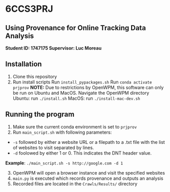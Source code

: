 # 6CCS3PRJ
## Using Provenance for Online Tracking Data Analysis
__Student ID: 1747175
Supervisor: Luc Moreau__

## Installation
1. Clone this repository
2. Run install scripts
Run `install_pypackages.sh`
Run `conda activate prjprov`
__NOTE:__ Due to restrictions by OpenWPM, this software can only be run on Ubuntu and MacOS.
Navigate the OpenWPM directory
Ubuntu: run `./install.sh` 
MacOS: run `./install-mac-dev.sh`

## Running the program
1. Make sure the current conda environment is set to `prjprov`
2. Run `main_script.sh` with following parameters:
* `-s` followed by either a website URL or a filepath to a .txt file with the list of websites to visit separated by lines.
* `-d` foolowed by either 1 or 0. This indicates the DNT header value.   

__Example__: `./main_script.sh -s http://google.com -d 1`

3. OpenWPM will open a browser instance and visit the specified websites
4. `main.py` is executed which records provenance and outputs an analysis
5. Recorded files are located in the `Crawls/Results/` directory
